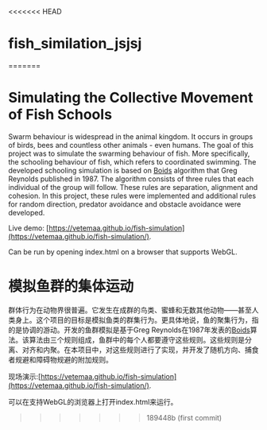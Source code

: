 <<<<<<< HEAD
# fish_similation_jsjsj
=======
# Simulating the Collective Movement of Fish Schools

Swarm behaviour is widespread in the animal kingdom. It occurs in groups of birds, bees and countless other animals - even humans. The goal of this project was to simulate the swarming behaviour of fish. More specifically, the schooling behaviour of fish, which refers to coordinated swimming. The developed schooling simulation is based on [Boids](https://en.wikipedia.org/wiki/Boids) algorithm that Greg Reynolds published in 1987. The algorithm consists of three rules that each individual of the group will follow. These rules are separation, alignment and cohesion. In this project, these rules were implemented and additional rules for random direction, predator avoidance and obstacle avoidance were developed.

Live demo: [https://vetemaa.github.io/fish-simulation](https://vetemaa.github.io/fish-simulation/).

Can be run by opening index.html on a browser that supports WebGL.

# 模拟鱼群的集体运动

群体行为在动物界很普遍。它发生在成群的鸟类、蜜蜂和无数其他动物——甚至人类身上。这个项目的目标是模拟鱼类的群集行为。更具体地说，鱼的聚集行为，指的是协调的游动。开发的鱼群模拟是基于Greg Reynolds在1987年发表的[Boids](https://en.wikipedia.org/wiki/Boids)算法。该算法由三个规则组成，鱼群中的每个人都要遵守这些规则。这些规则是分离、对齐和内聚。在本项目中，对这些规则进行了实现，并开发了随机方向、捕食者规避和障碍物规避的附加规则。

现场演示:[https://vetemaa.github.io/fish-simulation](https://vetemaa.github.io/fish-simulation/).

可以在支持WebGL的浏览器上打开index.html来运行。
>>>>>>> 189448b (first commit)
